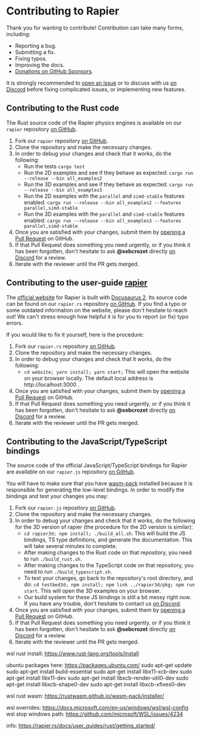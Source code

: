 # Contributing to Rapier

Thank you for wanting to contribute! Contribution can take many forms, including:
- Reporting a bug.
- Submitting a fix.
- Fixing typos.
- Improving the docs.
- [Donations on GitHub Sponsors](https://github.com/sponsors/dimforge).

It is strongly recommended to [open an issue](https://github.com/dimforge/rapier/issues) or to discuss
with us [on Discord][discord] before fixing complicated issues, or implementing new
features.


## Contributing to the Rust code
The Rust source code of the Rapier physics engines is available  on our `rapier` repository
[on GitHub](https://github.com/dimforge/rapier.rs).

1. Fork our `rapier` repository [on GitHub](https://github.com/dimforge/rapier).
2. Clone the repository and make the necessary changes.
3. In order to debug your changes and check that it works, do the following:
   - Run the tests `cargo test`
   - Run the 2D examples and see if they behave as expected: `cargo run --release --bin all_examples2`
   - Run the 3D examples and see if they behave as expected: `cargo run --release --bin all_examples3`
   - Run the 2D examples with the `parallel` and `simd-stable` features enabled: `cargo run --release --bin all_examples2 --features parallel,simd-stable`
   - Run the 3D examples with the `parallel` and `simd-stable` features enabled: `cargo run --release --bin all_examples3 --features parallel,simd-stable`
4. Once you are satisfied with your changes, submit them by [opening a Pull Request](https://github.com/dimforge/rapier/pulls) on GitHub.
5. If that Pull Request does something you need urgently, or if you think it has been forgotten, don't hesitate
   to ask **@sebcrozet** directly [on Discord][discord] for a review.
6. Iterate with the reviewer until the PR gets merged.

## Contributing to the user-guide [rapier](https://rapier.rs)
The [official website](https://rapier.rs) for Rapier is built with [Docusaurus 2](https://docusaurus.io/).
Its source code can be found on our `rapier.rs` repository [on GitHub](https://github.com/dimforge/rapier.rs).
If you  find a typo or some outdated information on the website, please don't hesitate to reach
out! We can't stress enough how helpful it is for you to report (or fix) typo errors.

If you would like to fix it yourself, here is the procedure:

1. Fork our `rapier.rs` repository [on GitHub](https://github.com/dimforge/rapier.rs).
2. Clone the repository and make the necessary changes.
3. In order to debug your changes and check that it works, do the following:
    - `cd website; yarn install; yarn start;` This will open the website on your browser locally.
      The default local address is http://localhost:3000 .
4. Once you are satisfied with your changes, submit them by [opening a Pull Request](https://github.com/dimforge/rapier.rs/pulls) on GitHub.
5. If that Pull Request does something you need urgently, or if you think it has been forgotten, don't hesitate
   to ask **@sebcrozet** directly [on Discord][discord] for a review.
6. Iterate with the reviewer until the PR gets merged.

## Contributing to the JavaScript/TypeScript bindings
The source code of the official JavaScript/TypeScript bindings for Rapier are available
on our `rapier.js` repository [on GitHub](https://github.com/dimforge/rapier.rs).

You will have to make sure that you have [wasm-pack](https://github.com/rustwasm/wasm-pack) installed because
it is responsible for generating the low-level bindings. In order to modify the bindings and test your
changes you may:

1. Fork our `rapier.js` repository [on GitHub](https://github.com/dimforge/rapier.js).
2. Clone the repository and make the necessary changes.
3. In order to debug your changes and check that it works, do the following for the 3D version of rapier (the procedure
   for the 2D version is similar):
   - `cd rapier3d; npm install; ./build_all.sh`. This will build the JS bindings, TS type definitions, and generate
      the documentation. This will take several minutes to complete.
   - After making changes to the Rust code on that repository, you need to run `./build_rust.sh`.
   - After making changes to the TypeScript code on that repository, you need to run `./build_typescript.sh`.
   - To test your changes, go back to the repository's root directory, and do: `cd testbed3d; npm install; npm link ../rapier3d/pkg; npm run start`.
     This will open the 3D examples on your browser.
   - Our build system for these JS bindings is still a bit messy right now. If you have any trouble, don't
     hesitate to contact us [on Discord][discord].
4. Once you are satisfied with your changes, submit them by [opening a Pull Request](https://github.com/dimforge/rapier.js/pulls) on GitHub.
5. If that Pull Request does something you need urgently, or if you think it has been forgotten, don't hesitate
   to ask **@sebcrozet** directly [on Discord][discord] for a review.
6. Iterate with the reviewer until the PR gets merged.

[discord]: https://discord.gg/vt9DJSW

wsl rust install: https://www.rust-lang.org/tools/install

ubuntu packages here: https://packages.ubuntu.com/
sudo apt-get update
sudo apt-get install build-essential
sudo apt-get install libx11-xcb-dev
sudo apt-get install libx11-dev
sudo apt-get install libxcb-render-util0-dev
sudo apt-get install libxcb-shape0-dev
sudo apt-get install libxcb-xfixes0-dev

wsl rust wasm: https://rustwasm.github.io/wasm-pack/installer/

wsl overrides: https://docs.microsoft.com/en-us/windows/wsl/wsl-config
wsl stop windows path: https://github.com/microsoft/WSL/issues/4234

info: https://rapier.rs/docs/user_guides/rust/getting_started/